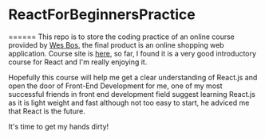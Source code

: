 # ReactForBeginnersPractice
======
This repo is to store the coding practice of an online course provided by [Wes Bos](http://wesbos.com/), the final product is an online shopping web application. Course site is [here](https://reactforbeginners.com/), so far, I found it is a very good introductory course for React and I'm really enjoying it.

Hopefully this course will help me get a clear understanding of React.js and open the door of Front-End Development for me, one of my most successful friends in front end development field suggest learning React.js as it is light weight and fast although not too easy to start, he adviced me that React is the future.

It's time to get my hands dirty!
